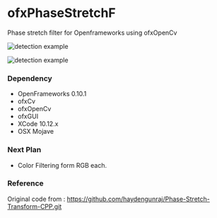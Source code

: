 # ofxPhaseStretchF
Phase stretch filter for Openframeworks using ofxOpenCv

![detection example]( https://raw.githubusercontent.com/bemoregt/ofxSpectralSaliency-/master/ScrShot%2016.png "saliency map")

![detection example]( https://raw.githubusercontent.com/bemoregt/ofxSpectralSaliency-/master/ScrShot%208.png "saliency map2")

### Dependency
- OpenFrameworks 0.10.1
- ofxCv
- ofxOpenCv
- ofxGUI
- XCode 10.12.x
- OSX Mojave

### Next Plan
- Color Filtering form RGB each.

### Reference
Original code from : https://github.com/haydengunraj/Phase-Stretch-Transform-CPP.git 
